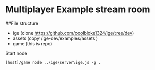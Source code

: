 # Multiplayer Example stream room

##File structure
* ige	(clone https://github.com/coolbloke1324/ige/tree/dev)
* assets (copy /ige-dev/examples/assets )
* game (this is repo)
	
Start node 

	[host]/game node ..\ige\server\ige.js -g .